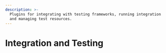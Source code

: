 ```yaml
---
description: >-
  Plugins for integrating with testing frameworks, running integration tests,
  and managing test resources.
---
```


# Integration and Testing

